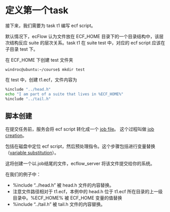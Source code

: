 # 定义第一个task

接下来，我们需要为 task t1 编写 ecf script。

默认情况下，ecFlow 认为文件放在 ECF_HOME 目录下的一个目录结构中，该层次结构反应 suite 的层次关系。task t1 在 suite test 中，对应的 ecf script 应该在子目录 test 下。

在 ECF_HOME 下创建 test 文件夹

```text
windroc@ubuntu:~/course$ mkdir test
```

在 test 中，创建 t1.ecf，文件内容为

```bash
%include "../head.h"
echo "I am part of a suite that lives in %ECF_HOME%"
%include "../tail.h"
```

## 脚本创建

在提交任务前，服务会将 ecf script 转化成一个 [job file](https://software.ecmwf.int/wiki/display/ECFLOW/Glossary#term-job-file)。
这个过程叫做 [job creation](https://software.ecmwf.int/wiki/display/ECFLOW/Glossary#term-job-creation)。

包括在磁盘中定位 ecf script，然后预处理指令。这个步骤包括进行变量替换
（[variable substitution](https://software.ecmwf.int/wiki/display/ECFLOW/Glossary#term-variable-substitution)）。

这将创建一个以.job结尾的文件，ecflow_server 将该文件提交给你的系统。

在我们的例子中：

* %include “../head.h” 被 head.h 文件的内容替换。
* 注意文件路径相对于 t1.ecf，本例中的 head.h 位于 t1.ecf 所在目录的上一级目录中。%ECF_HOME% 被 ECF_HOME 变量的值替换
* %include “../tail.h” 被 tail.h 文件的内容替换。
